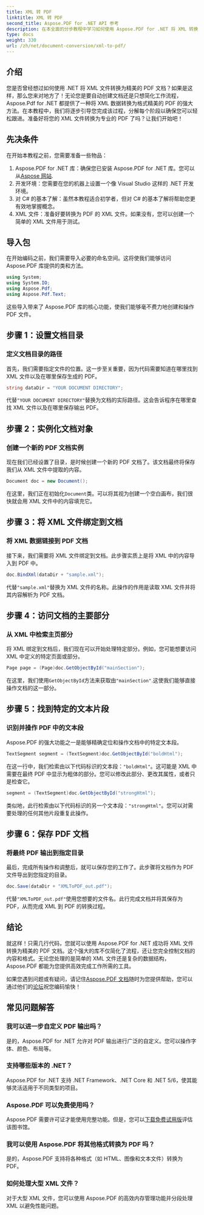 ```yaml
---
title: XML 转 PDF
linktitle: XML 转 PDF
second_title: Aspose.PDF for .NET API 参考
description: 在本全面的分步教程中学习如何使用 Aspose.PDF for .NET 将 XML 转换为 PDF，其中包含代码示例和详细解释。
type: docs
weight: 330
url: /zh/net/document-conversion/xml-to-pdf/
---
```

## 介绍

您是否曾经想过如何使用 .NET 将 XML 文件转换为精美的 PDF 文档？如果是这样，那么您来对地方了！无论您是要自动创建文档还是只想简化工作流程，Aspose.Pdf for .NET 都提供了一种将 XML 数据转换为格式精美的 PDF 的强大方法。在本教程中，我们将逐步引导您完成该过程，分解每个阶段以确保您可以轻松跟进。准备好将您的 XML 文件转换为专业的 PDF 了吗？让我们开始吧！

## 先决条件

在开始本教程之前，您需要准备一些物品：

1.  Aspose.PDF for .NET 库：确保您已安装 Aspose.PDF for .NET 库。您可以从[Aspose 网站](https://releases.aspose.com/pdf/net/).
2. 开发环境：您需要在您的机器上设置一个像 Visual Studio 这样的 .NET 开发环境。
3. 对 C# 的基本了解：虽然本教程适合初学者，但对 C# 的基本了解将帮助您更有效地掌握概念。
4. XML 文件：准备好要转换为 PDF 的 XML 文件。如果没有，您可以创建一个简单的 XML 文件用于测试。

## 导入包

在开始编码之前，我们需要导入必要的命名空间。这将使我们能够访问 Aspose.PDF 库提供的类和方法。

```csharp
using System;
using System.IO;
using Aspose.Pdf;
using Aspose.Pdf.Text;
```

这些导入带来了 Aspose.PDF 库的核心功能，使我们能够毫不费力地创建和操作 PDF 文件。

## 步骤 1：设置文档目录

### 定义文档目录的路径

首先，我们需要指定文件的位置。这一步至关重要，因为代码需要知道在哪里找到 XML 文件以及在哪里保存生成的 PDF。

```csharp
string dataDir = "YOUR DOCUMENT DIRECTORY";
```

代替`"YOUR DOCUMENT DIRECTORY"`替换为文档的实际路径。这会告诉程序在哪里查找 XML 文件以及在哪里保存输出 PDF。

## 步骤 2：实例化文档对象

### 创建一个新的 PDF 文档实例

现在我们已经设置了目录，是时候创建一个新的 PDF 文档了。该文档最终将保存我们从 XML 文件中提取的内容。

```csharp
Document doc = new Document();
```

在这里，我们正在初始化`Document`类。可以将其视为创建一个空白画布，我们很快就会用 XML 文件中的内容填充它。

## 步骤 3：将 XML 文件绑定到文档

### 将 XML 数据链接到 PDF 文档

接下来，我们需要将 XML 文件绑定到文档。此步骤实质上是将 XML 中的内容导入到 PDF 中。

```csharp
doc.BindXml(dataDir + "sample.xml");
```

代替`"sample.xml"`替换为 XML 文件的名称。此操作的作用是读取 XML 文件并将其内容解析为 PDF 文档。

## 步骤 4：访问文档的主要部分

### 从 XML 中检索主页部分

将 XML 绑定到文档后，我们现在可以开始处理特定部分。例如，您可能想要访问 XML 中定义的特定页面或部分。

```csharp
Page page = (Page)doc.GetObjectById("mainSection");
```

在这里，我们使用`GetObjectById`方法来获取由`"mainSection"`.这使我们能够直接操作文档的这一部分。

## 步骤 5：找到特定的文本片段

### 识别并操作 PDF 中的文本段

Aspose.PDF 的强大功能之一是能够精确定位和操作文档中的特定文本段。

```csharp
TextSegment segment = (TextSegment)doc.GetObjectById("boldHtml");
```

在这一行中，我们检索由以下代码标识的文本段：`"boldHtml"`。这可能是 XML 中需要在最终 PDF 中显示为粗体的部分。您可以修改此部分、更改其属性，或者只是检查它。

```csharp
segment = (TextSegment)doc.GetObjectById("strongHtml");
```

类似地，此行检索由以下代码标识的另一个文本段：`"strongHtml"`。您可以对需要处理的任何其他片段重复此操作。

## 步骤 6：保存 PDF 文档

### 将最终 PDF 输出到指定目录

最后，完成所有操作和调整后，就可以保存您的工作了。此步骤将文档作为 PDF 文件导出到您指定的目录。

```csharp
doc.Save(dataDir + "XMLToPDF_out.pdf");
```

代替`"XMLToPDF_out.pdf"`使用您想要的文件名。此行完成文档并将其保存为 PDF，从而完成 XML 到 PDF 的转换过程。

## 结论

就这样！只需几行代码，您就可以使用 Aspose.PDF for .NET 成功将 XML 文件转换为精美的 PDF 文档。这个强大的库不仅简化了流程，还让您完全控制文档的内容和格式。无论您处理的是简单的 XML 文件还是复杂的数据结构，Aspose.PDF 都能为您提供高效完成工作所需的工具。

如果您遇到问题或有疑问，请记住[Aspose.PDF 文档](https://reference.aspose.com/pdf/net/)随时为您提供帮助，您可以通过他们的[论坛](https://forum.aspose.com/c/pdf/10)祝您编码愉快！

## 常见问题解答

### 我可以进一步自定义 PDF 输出吗？
是的，Aspose.PDF for .NET 允许对 PDF 输出进行广泛的自定义。您可以操作字体、颜色、布局等。

### 支持哪些版本的 .NET？
Aspose.PDF for .NET 支持 .NET Framework、.NET Core 和 .NET 5/6，使其能够灵活适用于不同类型的项目。

### Aspose.PDF 可以免费使用吗？
 Aspose.PDF 需要许可证才能使用完整功能。但是，您可以[下载免费试用版](https://releases.aspose.com/)评估该图书馆。

### 我可以使用 Aspose.PDF 将其他格式转换为 PDF 吗？
是的，Aspose.PDF 支持将各种格式（如 HTML、图像和文本文件）转换为 PDF。

### 如何处理大型 XML 文件？
对于大型 XML 文件，您可以使用 Aspose.PDF 的高效内存管理功能并分段处理 XML 以避免性能问题。